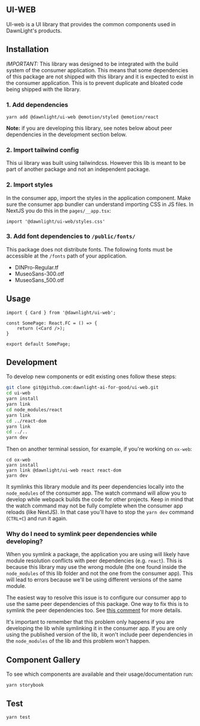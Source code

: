UI-WEB
------

UI-web is a UI library that provides the common components used in DawnLight's products.


## Installation

*IMPORTANT:* This library was designed to be integrated with the build system of the consumer application. This means that some dependencies of this package are not shipped with this library and it is expected to exist in the consumer application. This is to prevent duplicate and bloated code being shipped with the library.

### 1. Add dependencies

```
yarn add @dawnlight/ui-web @emotion/styled @emotion/react
```

**Note:** if you are developing this library, see notes below about peer dependencies in the development section below.

### 2. Import tailwind config

This ui library was built using tailwindcss. However this lib is meant to be part of another package and not an independent package.

### 2. Import styles

In the consumer app, import the styles in the application component. Make sure the consumer app bundler can understand importing CSS in JS files. In NextJS you do this in the `pages/__app.tsx`:

```tsx
import '@dawnlight/ui-web/styles.css'
```

### 3. Add font dependencies to `/public/fonts/`

This package does not distribute fonts. The following fonts must be accessible at the `/fonts` path of your application.

- DINPro-Regular.tf
- MuseoSans-300.otf
- MuseoSans_500.otf

## Usage

```tsx
import { Card } from '@dawnlight/ui-web';

const SomePage: React.FC = () => {
    return (<Card />);
}

export default SomePage;
```

## Development

To develop new components or edit existing ones follow these steps:

```bash
git clone git@github.com:dawnlight-ai-for-good/ui-web.git
cd ui-web
yarn install
yarn link
cd node_modules/react
yarn link
cd ../react-dom
yarn link
cd ../..
yarn dev
```

Then on another terminal session, for example, if you're working on `ox-web`:

```
cd ox-web
yarn install
yarn link @dawnlight/ui-web react react-dom
yarn dev
```

It symlinks this library module and its peer dependencies locally into the `node_modules` of the consumer app. The watch command will allow you to develop while webpack builds the code for other projects. Keep in mind that the watch command may not be fully complete when the consumer app reloads (like NextJS). In that case you'll have to stop the `yarn dev` command (`CTRL+C`) and run it again.

### Why do I need to symlink peer dependencies while developing?

When you symlink a package, the application you are using will likely have module resolution conflicts with peer dependencies (e.g. `react`). This is because this library may use the wrong module (the one found inside the `node_modules` of this lib folder and not the one from the consumer app). This will lead to errors because we'll be using different versions of the same module.

The easiest way to resolve this issue is to configure our consumer app to use the same peer dependencies of this package. One way to fix this is to symlink the peer dependencies too. See [this comment](https://github.com/facebook/react/issues/14257#issuecomment-595183610) for more details.

It's important to remember that this problem only happens if you are developing the lib while symlinking it in the consumer app. If you are only using the published version of the lib, it won't include peer dependencies in the `node_modules` of the lib and this problem won't happen.

## Component Gallery

To see which components are available and their usage/documentation run:

```
yarn storybook
```

## Test

```
yarn test
```